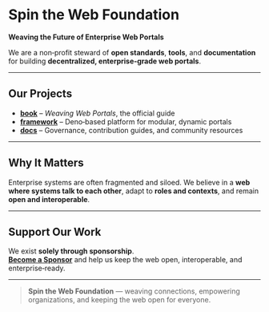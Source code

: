 # Spin the Web Foundation

**Weaving the Future of Enterprise Web Portals**

We are a non‑profit steward of **open standards**, **tools**, and **documentation** for building **decentralized, enterprise‑grade web portals**.

---

## Our Projects
- **[book](https://github.com/spintheweb/book)** – *Weaving Web Portals*, the official guide
- **[framework](https://github.com/spintheweb/framework)** – Deno‑based platform for modular, dynamic portals  
- **[docs](https://github.com/spintheweb/docs)** – Governance, contribution guides, and community resources  

---

## Why It Matters
Enterprise systems are often fragmented and siloed. We believe in a **web where systems talk to each other**, adapt to **roles and contexts**, and remain **open and interoperable**.

---

## Support Our Work
We exist **solely through sponsorship**.  
[**Become a Sponsor**](https://github.com/sponsors/spintheweb) and help us keep the web open, interoperable, and enterprise‑ready.

---

> **Spin the Web Foundation** — weaving connections, empowering organizations, and keeping the web open for everyone.
